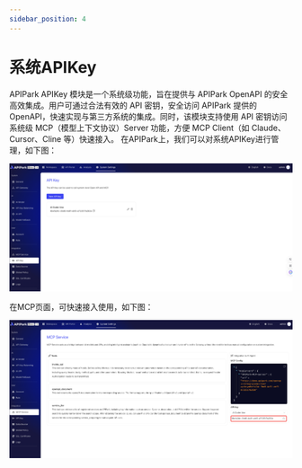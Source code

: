```yaml
---
sidebar_position: 4
---
```

# 系统APIKey

APIPark APIKey 模块是一个系统级功能，旨在提供与 APIPark OpenAPI 的安全高效集成。用户可通过合法有效的 API 密钥，安全访问 APIPark 提供的 OpenAPI，快速实现与第三方系统的集成。同时，该模块支持使用 API 密钥访问系统级 MCP（模型上下文协议）Server 功能，方便 MCP Client（如 Claude、Cursor、Cline 等）快速接入。
在APIPark上，我们可以对系统APIKey进行管理，如下图：

![](images/2025-04-17/faf40305cb48e103f94b8415ebe2bc185054a9abcd7a4c85c76ddcca551e767b.png)  

在MCP页面，可快速接入使用，如下图：

![](images/2025-04-17/999b634a6978493271a2bc48172a22709803ccd8cab7b1b2850196266a98afff.png)  
